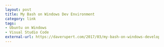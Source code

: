 ```yaml
---
layout: post
title: My Bash on Windows Dev Environment
category: link
tags:
- Ubuntu on Windows
- Visual Studio Code
external-url: https://daverupert.com/2017/03/my-bash-on-windows-developer-environment/
---
```


